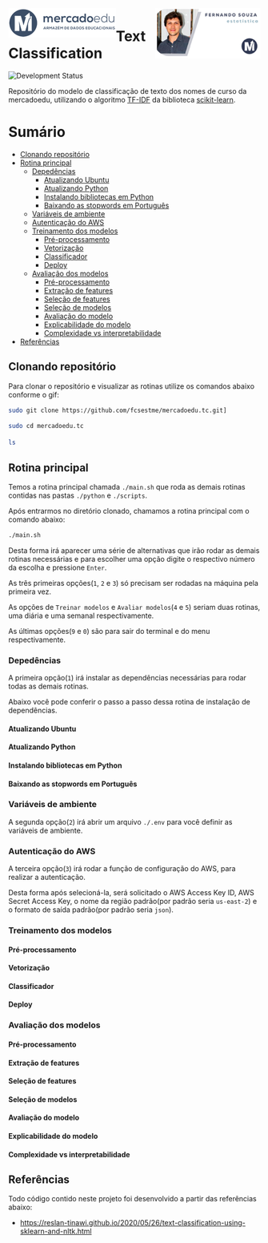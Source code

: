 <a href="https://mercadoedu.com.br">
<img src="./inst/readme/images/slogan.png" align = "left" height = "59px"/>
</a> <a href="https://tawk.to/fcs.est">
<img src="./inst/readme/images/perfil.png" align = "right" height = "100px"/>
</a>

# Text Classification

<!-- badges: start -->

![Development
Status](https://img.shields.io/badge/lifecycle-experimental-orange.svg)
<!-- badges: end -->

Repositório do modelo de classificação de texto dos nomes de curso da
mercadoedu, utilizando o algoritmo
[TF-IDF](https://scikit-learn.org/stable/modules/generated/sklearn.feature_extraction.text.TfidfVectorizer.html)
da biblioteca [scikit-learn](https://scikit-learn.org/).

# Sumário

-   [Clonando repositório](#clonando-repositório)
-   [Rotina principal](#rotina-principal)
    -   [Depedências](#depedências)
        -   [Atualizando Ubuntu](#atualizando-ubuntu)
        -   [Atualizando Python](#atualizando-python)
        -   [Instalando bibliotecas em
            Python](#instalando-bibliotecas-em-python)
        -   [Baixando as stopwords em
            Português](#baixando-as-stopwords-em-português)
    -   [Variáveis de ambiente](#variáveis-de-ambiente)
    -   [Autenticação do AWS](#autenticação-do-aws)
    -   [Treinamento dos modelos](#treinamento-dos-modelos)
        -   [Pré-processamento](#pré-processamento)
        -   [Vetorização](#vetorização)
        -   [Classificador](#classificador)
        -   [Deploy](#deploy)
    -   [Avaliação dos modelos](#avaliação-dos-modelos)
        -   [Pré-processamento](#pré-processamento)
        -   [Extração de features](#extração-de-features)
        -   [Seleção de features](#seleção-de-features)
        -   [Seleção de modelos](#seleção-de-modelos)
        -   [Avaliação do modelo](#avaliação-do-modelo)
        -   [Explicabilidade do modelo](#explicabilidade-do-modelo)
        -   [Complexidade vs
            interpretabilidade](#complexidade-vs-interpretabilidade)
-   [Referências](#referências)

## Clonando repositório

Para clonar o repositório e visualizar as rotinas utilize os comandos
abaixo conforme o gif:

``` bash
sudo git clone https://github.com/fcsestme/mercadoedu.tc.git]
```

``` bash
sudo cd mercadoedu.tc

ls
```

## Rotina principal

Temos a rotina principal chamada `./main.sh` que roda as demais rotinas
contidas nas pastas `./python` e `./scripts`.

Após entrarmos no diretório clonado, chamamos a rotina principal com o
comando abaixo:

``` bash
./main.sh
```

Desta forma irá aparecer uma série de alternativas que irão rodar as
demais rotinas necessárias e para escolher uma opção digite o respectivo
número da escolha e pressione `Enter`.

As três primeiras opções(`1`, `2` e `3`) só precisam ser rodadas na
máquina pela primeira vez.

As opções de `Treinar modelos` e `Avaliar modelos`(`4` e `5`) seriam
duas rotinas, uma diária e uma semanal respectivamente.

As últimas opções(`9` e `0`) são para sair do terminal e do menu
respectivamente.

### Depedências

A primeira opção(`1`) irá instalar as dependências necessárias para
rodar todas as demais rotinas.

Abaixo você pode conferir o passo a passo dessa rotina de instalação de
dependências.

#### Atualizando Ubuntu

#### Atualizando Python

#### Instalando bibliotecas em Python

#### Baixando as stopwords em Português

### Variáveis de ambiente

A segunda opção(`2`) irá abrir um arquivo `./.env` para você definir as
variáveis de ambiente.

### Autenticação do AWS

A terceira opção(`3`) irá rodar a função de configuração do AWS, para
realizar a autenticação.

Desta forma após selecioná-la, será solicitado o AWS Access Key ID, AWS
Secret Access Key, o nome da região padrão(por padrão seria `us-east-2`)
e o formato de saída padrão(por padrão seria `json`).

### Treinamento dos modelos

#### Pré-processamento

#### Vetorização

#### Classificador

#### Deploy

### Avaliação dos modelos

#### Pré-processamento

#### Extração de features

#### Seleção de features

#### Seleção de modelos

#### Avaliação do modelo

#### Explicabilidade do modelo

#### Complexidade vs interpretabilidade

## Referências

Todo código contido neste projeto foi desenvolvido a partir das
referências abaixo:

-   <https://reslan-tinawi.github.io/2020/05/26/text-classification-using-sklearn-and-nltk.html>
